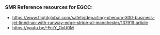 ### SMR Reference resources for EGCC:
- https://www.flightglobal.com/safety/departing-phenom-300-business-jet-lined-up-with-runway-edge-stripe-at-manchester/137919.article
- https://youtu.be/-FotY_OxU0M
